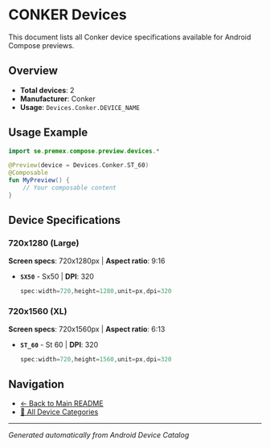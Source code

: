 # CONKER Devices

This document lists all Conker device specifications available for Android Compose previews.

## Overview

- **Total devices**: 2
- **Manufacturer**: Conker
- **Usage**: `Devices.Conker.DEVICE_NAME`

## Usage Example

```kotlin
import se.premex.compose.preview.devices.*

@Preview(device = Devices.Conker.ST_60)
@Composable
fun MyPreview() {
    // Your composable content
}
```

## Device Specifications

### 720x1280 (Large)

**Screen specs**: 720x1280px | **Aspect ratio**: 9:16

- **`SX50`** - Sx50 | **DPI**: 320
  ```kotlin
  spec:width=720,height=1280,unit=px,dpi=320
  ```

### 720x1560 (XL)

**Screen specs**: 720x1560px | **Aspect ratio**: 6:13

- **`ST_60`** - St 60 | **DPI**: 320
  ```kotlin
  spec:width=720,height=1560,unit=px,dpi=320
  ```

## Navigation

- [← Back to Main README](../../README.md)
- [📱 All Device Categories](../README.md)

---
*Generated automatically from Android Device Catalog*
